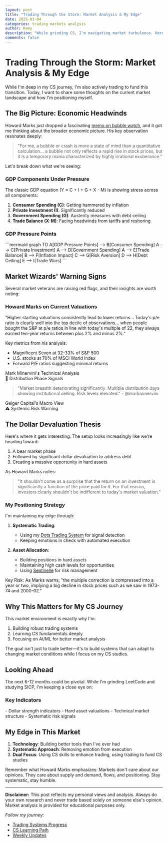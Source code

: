 ```yaml
---
layout: post
title: "Trading Through the Storm: Market Analysis & My Edge"
date: 2025-03-04
categories: trading markets analysis
author: Remy
description: "While grinding CS, I'm navigating market turbulence. Here's my analysis of current market conditions and how I'm maintaining my edge."
comments: false
---
```


# Trading Through the Storm: Market Analysis & My Edge

While I'm deep in my CS journey, I'm also actively trading to fund this transition. Today, I want to share some thoughts on the current market landscape and how I'm positioning myself.

## The Big Picture: Economic Headwinds

Howard Marks just dropped a fascinating [memo on bubble watch](https://www.oaktreecapital.com/insights/memo/on-bubble-watch), and it got me thinking about the broader economic picture. His key observation resonates deeply:

> "For me, a bubble or crash is more a state of mind than a quantitative calculation... a bubble not only reflects a rapid rise in stock prices, but it is a temporary mania characterized by highly irrational exuberance."

Let's break down what we're seeing:

### GDP Components Under Pressure

The classic GDP equation (Y = C + I + G + X - M) is showing stress across all components:

1. **Consumer Spending (C)**: Getting hammered by inflation
2. **Private Investment (I)**: Significantly reduced
3. **Government Spending (G)**: Austerity measures with debt ceiling
4. **Trade Balance (X-M)**: Facing headwinds from tariffs and reshoring

<div class="analysis-section">
<h3>GDP Pressure Points</h3>
```mermaid
graph TD
    A[GDP Pressure Points] --> B[Consumer Spending]
    A --> C[Private Investment]
    A --> D[Government Spending]
    A --> E[Trade Balance]
    B --> F[Inflation Impact]
    C --> G[Risk Aversion]
    D --> H[Debt Ceiling]
    E --> I[Trade Wars]
```
</div>

## Market Wizards' Warning Signs

Several market veterans are raising red flags, and their insights are worth noting:

<div class="warning-box">
<h3>Howard Marks on Current Valuations</h3>
<p>"Higher starting valuations consistently lead to lower returns... Today's p/e ratio is clearly well into the top decile of observations... when people bought the S&P at p/e ratios in line with today's multiple of 22, they always earned ten-year returns between plus 2% and minus 2%."</p>
</div>

Key metrics from his analysis:
- Magnificent Seven at 32-33% of S&P 500
- U.S. stocks at 70% of MSCI World Index
- Forward P/E ratios suggesting minimal returns

<div class="market-indicator">
  <div class="indicator-label">Mark Minervini's Technical Analysis</div>
  <div class="indicator-value">🚨 Distribution Phase Signals</div>
</div>

<div class="custom-container">
<blockquote class="twitter-quote">
"Market breadth deteriorating significantly. Multiple distribution days showing institutional selling. Risk levels elevated." - @markminervini
</blockquote>
</div>

<div class="market-indicator">
  <div class="indicator-label">Geiger Capital's Macro View</div>
  <div class="indicator-value">⚠️ Systemic Risk Warning</div>
</div>

## The Dollar Devaluation Thesis

Here's where it gets interesting. The setup looks increasingly like we're heading toward:

1. A bear market phase
2. Followed by significant dollar devaluation to address debt
3. Creating a massive opportunity in hard assets

As Howard Marks notes:
> "It shouldn't come as a surprise that the return on an investment is significantly a function of the price paid for it. For that reason, investors clearly shouldn't be indifferent to today's market valuation."

### My Positioning Strategy

I'm maintaining my edge through:

1. **Systematic Trading**:
   - Using my [Dots Trading System](/Blog/2025/03/03/my-first-post.html) for signal detection
   - Keeping emotions in check with automated execution

2. **Asset Allocation**:
   - Building positions in hard assets
   - Maintaining high cash levels for opportunities
   - Using [Sentinelle](/Blog/2025/03/03/my-first-post.html) for risk management

<div class="warning-box">
<p>Key Risk: As Marks warns, "the multiple correction is compressed into a year or two, implying a big decline in stock prices such as we saw in 1973-74 and 2000-02."</p>
</div>

## Why This Matters for My CS Journey

This market environment is exactly why I'm:

1. Building robust trading systems
2. Learning CS fundamentals deeply
3. Focusing on AI/ML for better market analysis

The goal isn't just to trade better—it's to build systems that can adapt to changing market conditions while I focus on my CS studies.

## Looking Ahead

The next 6-12 months could be pivotal. While I'm grinding LeetCode and studying SICP, I'm keeping a close eye on:

<div class="analysis-section">
<h3>Key Indicators</h3>
- Dollar strength indicators
- Hard asset valuations
- Technical market structure
- Systematic risk signals
</div>

## My Edge in This Market

1. **Technology**: Building better tools than I've ever had
2. **Systematic Approach**: Removing emotion from execution
3. **Dual Focus**: Using CS skills to enhance trading, using trading to fund CS studies

Remember what Howard Marks emphasizes: Markets don't care about our opinions. They care about supply and demand, flows, and positioning. Stay systematic, stay humble.

---

<div class="warning-box">
<p><strong>Disclaimer:</strong> This post reflects my personal views and analysis. Always do your own research and never trade based solely on someone else's opinion. Market analysis is provided for educational purposes only.</p>
</div>

_Follow my journey:_
- [Trading Systems Progress](/Blog/2025/03/03/my-first-post.html)
- [CS Learning Path](/Blog/2025/03/03/my-second-post.html)
- [Weekly Updates](/Blog/2025/03/10/my-third-post.html) 